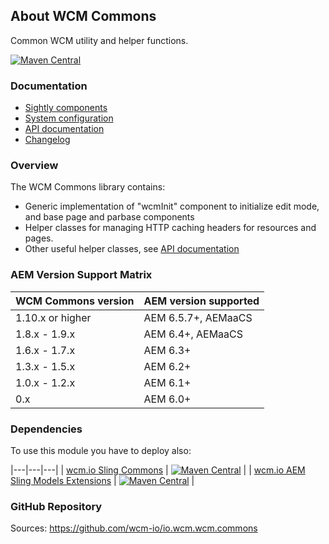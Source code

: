 ## About WCM Commons

Common WCM utility and helper functions.

[![Maven Central](https://maven-badges.herokuapp.com/maven-central/io.wcm/io.wcm.wcm.commons/badge.svg)](https://maven-badges.herokuapp.com/maven-central/io.wcm/io.wcm.wcm.commons)


### Documentation

* [Sightly components][components]
* [System configuration][configuration]
* [API documentation][apidocs]
* [Changelog][changelog]


### Overview

The WCM Commons library contains:

* Generic implementation of "wcmInit" component to initialize edit mode, and base page and parbase components
* Helper classes for managing HTTP caching headers for resources and pages.
* Other useful helper classes, see [API documentation][apidocs]


### AEM Version Support Matrix

|WCM Commons version |AEM version supported
|--------------------|----------------------
|1.10.x or higher    |AEM 6.5.7+, AEMaaCS
|1.8.x - 1.9.x       |AEM 6.4+, AEMaaCS
|1.6.x - 1.7.x       |AEM 6.3+
|1.3.x - 1.5.x       |AEM 6.2+
|1.0.x - 1.2.x       |AEM 6.1+
|0.x                 |AEM 6.0+


### Dependencies

To use this module you have to deploy also:

|---|---|---|
| [wcm.io Sling Commons](https://maven-badges.herokuapp.com/maven-central/io.wcm/io.wcm.sling.commons) | [![Maven Central](https://maven-badges.herokuapp.com/maven-central/io.wcm/io.wcm.sling.commons/badge.svg)](https://maven-badges.herokuapp.com/maven-central/io.wcm/io.wcm.sling.commons) |
| [wcm.io AEM Sling Models Extensions](https://maven-badges.herokuapp.com/maven-central/io.wcm/io.wcm.sling.models) | [![Maven Central](https://maven-badges.herokuapp.com/maven-central/io.wcm/io.wcm.sling.models/badge.svg)](https://maven-badges.herokuapp.com/maven-central/io.wcm/io.wcm.sling.models) |


### GitHub Repository

Sources: https://github.com/wcm-io/io.wcm.wcm.commons


[components]: components.html
[configuration]: configuration.html
[apidocs]: apidocs/
[changelog]: changes-report.html
